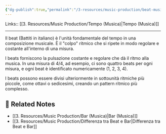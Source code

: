 ```yaml
---
{"dg-publish":true,"permalink":"/3-resources/music-production/beat-musica/"}
---
```


Links:: [[3. Resources/Music Production/Tempo (Musica)\|Tempo (Musica)]]

---
Il beat (Battiti in italiano) è l'unità fondamentale del tempo in una composizione musicale. È il "colpo" ritmico che si ripete in modo regolare e costante all'interno di una misura.

I beats forniscono la pulsazione costante e regolare che dà il ritmo alla musica. In una misura di 4/4, ad esempio, ci sono quattro beats per ogni misura, e ogni beat è identificato numericamente (1, 2, 3, 4).

I beats possono essere divisi ulteriormente in sottounità ritmiche più piccole, come ottavi o sedicesimi, creando un pattern ritmico più complesso.


## 🔗 Related Notes

- [[3. Resources/Music Production/Bar (Musica)\|Bar (Musica)]]
- [[3. Resources/Music Production/Differenza tra Beat e Bar\|Differenza tra Beat e Bar]]


